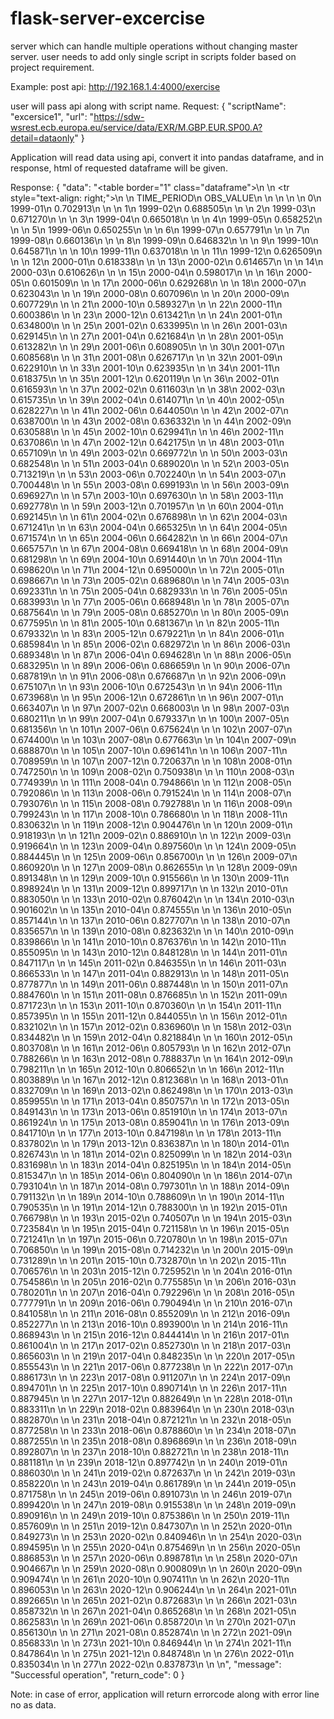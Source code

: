 # flask-server-excercise
server which can handle multiple operations without changing master server. user needs to add only single script in scripts folder based on project requirement.

Example:
post api: http://192.168.1.4:4000/exercise

user will pass api along with script name.
Request:
{
        "scriptName": "excersice1",
        "url": "https://sdw-wsrest.ecb.europa.eu/service/data/EXR/M.GBP.EUR.SP00.A?detail=dataonly"
    }

Application will read data using api, convert it into pandas dataframe, and in response, html of requested dataframe will be given.

Response:
{
    "data": "<table border=\"1\" class=\"dataframe\">\n  <thead>\n    <tr style=\"text-align: right;\">\n      <th></th>\n      <th>TIME_PERIOD</th>\n      <th>OBS_VALUE</th>\n    </tr>\n  </thead>\n  <tbody>\n    <tr>\n      <th>0</th>\n      <td>1999-01</td>\n      <td>0.702913</td>\n    </tr>\n    <tr>\n      <th>1</th>\n      <td>1999-02</td>\n      <td>0.688505</td>\n    </tr>\n    <tr>\n      <th>2</th>\n      <td>1999-03</td>\n      <td>0.671270</td>\n    </tr>\n    <tr>\n      <th>3</th>\n      <td>1999-04</td>\n      <td>0.665018</td>\n    </tr>\n    <tr>\n      <th>4</th>\n      <td>1999-05</td>\n      <td>0.658252</td>\n    </tr>\n    <tr>\n      <th>5</th>\n      <td>1999-06</td>\n      <td>0.650255</td>\n    </tr>\n    <tr>\n      <th>6</th>\n      <td>1999-07</td>\n      <td>0.657791</td>\n    </tr>\n    <tr>\n      <th>7</th>\n      <td>1999-08</td>\n      <td>0.660136</td>\n    </tr>\n    <tr>\n      <th>8</th>\n      <td>1999-09</td>\n      <td>0.646832</td>\n    </tr>\n    <tr>\n      <th>9</th>\n      <td>1999-10</td>\n      <td>0.645871</td>\n    </tr>\n    <tr>\n      <th>10</th>\n      <td>1999-11</td>\n      <td>0.637018</td>\n    </tr>\n    <tr>\n      <th>11</th>\n      <td>1999-12</td>\n      <td>0.626509</td>\n    </tr>\n    <tr>\n      <th>12</th>\n      <td>2000-01</td>\n      <td>0.618338</td>\n    </tr>\n    <tr>\n      <th>13</th>\n      <td>2000-02</td>\n      <td>0.614657</td>\n    </tr>\n    <tr>\n      <th>14</th>\n      <td>2000-03</td>\n      <td>0.610626</td>\n    </tr>\n    <tr>\n      <th>15</th>\n      <td>2000-04</td>\n      <td>0.598017</td>\n    </tr>\n    <tr>\n      <th>16</th>\n      <td>2000-05</td>\n      <td>0.601509</td>\n    </tr>\n    <tr>\n      <th>17</th>\n      <td>2000-06</td>\n      <td>0.629268</td>\n    </tr>\n    <tr>\n      <th>18</th>\n      <td>2000-07</td>\n      <td>0.623043</td>\n    </tr>\n    <tr>\n      <th>19</th>\n      <td>2000-08</td>\n      <td>0.607096</td>\n    </tr>\n    <tr>\n      <th>20</th>\n      <td>2000-09</td>\n      <td>0.607729</td>\n    </tr>\n    <tr>\n      <th>21</th>\n      <td>2000-10</td>\n      <td>0.589327</td>\n    </tr>\n    <tr>\n      <th>22</th>\n      <td>2000-11</td>\n      <td>0.600386</td>\n    </tr>\n    <tr>\n      <th>23</th>\n      <td>2000-12</td>\n      <td>0.613421</td>\n    </tr>\n    <tr>\n      <th>24</th>\n      <td>2001-01</td>\n      <td>0.634800</td>\n    </tr>\n    <tr>\n      <th>25</th>\n      <td>2001-02</td>\n      <td>0.633995</td>\n    </tr>\n    <tr>\n      <th>26</th>\n      <td>2001-03</td>\n      <td>0.629145</td>\n    </tr>\n    <tr>\n      <th>27</th>\n      <td>2001-04</td>\n      <td>0.621684</td>\n    </tr>\n    <tr>\n      <th>28</th>\n      <td>2001-05</td>\n      <td>0.613282</td>\n    </tr>\n    <tr>\n      <th>29</th>\n      <td>2001-06</td>\n      <td>0.608905</td>\n    </tr>\n    <tr>\n      <th>30</th>\n      <td>2001-07</td>\n      <td>0.608568</td>\n    </tr>\n    <tr>\n      <th>31</th>\n      <td>2001-08</td>\n      <td>0.626717</td>\n    </tr>\n    <tr>\n      <th>32</th>\n      <td>2001-09</td>\n      <td>0.622910</td>\n    </tr>\n    <tr>\n      <th>33</th>\n      <td>2001-10</td>\n      <td>0.623935</td>\n    </tr>\n    <tr>\n      <th>34</th>\n      <td>2001-11</td>\n      <td>0.618375</td>\n    </tr>\n    <tr>\n      <th>35</th>\n      <td>2001-12</td>\n      <td>0.620119</td>\n    </tr>\n    <tr>\n      <th>36</th>\n      <td>2002-01</td>\n      <td>0.616593</td>\n    </tr>\n    <tr>\n      <th>37</th>\n      <td>2002-02</td>\n      <td>0.611603</td>\n    </tr>\n    <tr>\n      <th>38</th>\n      <td>2002-03</td>\n      <td>0.615735</td>\n    </tr>\n    <tr>\n      <th>39</th>\n      <td>2002-04</td>\n      <td>0.614071</td>\n    </tr>\n    <tr>\n      <th>40</th>\n      <td>2002-05</td>\n      <td>0.628227</td>\n    </tr>\n    <tr>\n      <th>41</th>\n      <td>2002-06</td>\n      <td>0.644050</td>\n    </tr>\n    <tr>\n      <th>42</th>\n      <td>2002-07</td>\n      <td>0.638700</td>\n    </tr>\n    <tr>\n      <th>43</th>\n      <td>2002-08</td>\n      <td>0.636332</td>\n    </tr>\n    <tr>\n      <th>44</th>\n      <td>2002-09</td>\n      <td>0.630588</td>\n    </tr>\n    <tr>\n      <th>45</th>\n      <td>2002-10</td>\n      <td>0.629941</td>\n    </tr>\n    <tr>\n      <th>46</th>\n      <td>2002-11</td>\n      <td>0.637086</td>\n    </tr>\n    <tr>\n      <th>47</th>\n      <td>2002-12</td>\n      <td>0.642175</td>\n    </tr>\n    <tr>\n      <th>48</th>\n      <td>2003-01</td>\n      <td>0.657109</td>\n    </tr>\n    <tr>\n      <th>49</th>\n      <td>2003-02</td>\n      <td>0.669772</td>\n    </tr>\n    <tr>\n      <th>50</th>\n      <td>2003-03</td>\n      <td>0.682548</td>\n    </tr>\n    <tr>\n      <th>51</th>\n      <td>2003-04</td>\n      <td>0.689020</td>\n    </tr>\n    <tr>\n      <th>52</th>\n      <td>2003-05</td>\n      <td>0.713219</td>\n    </tr>\n    <tr>\n      <th>53</th>\n      <td>2003-06</td>\n      <td>0.702240</td>\n    </tr>\n    <tr>\n      <th>54</th>\n      <td>2003-07</td>\n      <td>0.700448</td>\n    </tr>\n    <tr>\n      <th>55</th>\n      <td>2003-08</td>\n      <td>0.699193</td>\n    </tr>\n    <tr>\n      <th>56</th>\n      <td>2003-09</td>\n      <td>0.696927</td>\n    </tr>\n    <tr>\n      <th>57</th>\n      <td>2003-10</td>\n      <td>0.697630</td>\n    </tr>\n    <tr>\n      <th>58</th>\n      <td>2003-11</td>\n      <td>0.692778</td>\n    </tr>\n    <tr>\n      <th>59</th>\n      <td>2003-12</td>\n      <td>0.701957</td>\n    </tr>\n    <tr>\n      <th>60</th>\n      <td>2004-01</td>\n      <td>0.692145</td>\n    </tr>\n    <tr>\n      <th>61</th>\n      <td>2004-02</td>\n      <td>0.676898</td>\n    </tr>\n    <tr>\n      <th>62</th>\n      <td>2004-03</td>\n      <td>0.671241</td>\n    </tr>\n    <tr>\n      <th>63</th>\n      <td>2004-04</td>\n      <td>0.665325</td>\n    </tr>\n    <tr>\n      <th>64</th>\n      <td>2004-05</td>\n      <td>0.671574</td>\n    </tr>\n    <tr>\n      <th>65</th>\n      <td>2004-06</td>\n      <td>0.664282</td>\n    </tr>\n    <tr>\n      <th>66</th>\n      <td>2004-07</td>\n      <td>0.665757</td>\n    </tr>\n    <tr>\n      <th>67</th>\n      <td>2004-08</td>\n      <td>0.669418</td>\n    </tr>\n    <tr>\n      <th>68</th>\n      <td>2004-09</td>\n      <td>0.681298</td>\n    </tr>\n    <tr>\n      <th>69</th>\n      <td>2004-10</td>\n      <td>0.691440</td>\n    </tr>\n    <tr>\n      <th>70</th>\n      <td>2004-11</td>\n      <td>0.698620</td>\n    </tr>\n    <tr>\n      <th>71</th>\n      <td>2004-12</td>\n      <td>0.695000</td>\n    </tr>\n    <tr>\n      <th>72</th>\n      <td>2005-01</td>\n      <td>0.698667</td>\n    </tr>\n    <tr>\n      <th>73</th>\n      <td>2005-02</td>\n      <td>0.689680</td>\n    </tr>\n    <tr>\n      <th>74</th>\n      <td>2005-03</td>\n      <td>0.692331</td>\n    </tr>\n    <tr>\n      <th>75</th>\n      <td>2005-04</td>\n      <td>0.682933</td>\n    </tr>\n    <tr>\n      <th>76</th>\n      <td>2005-05</td>\n      <td>0.683993</td>\n    </tr>\n    <tr>\n      <th>77</th>\n      <td>2005-06</td>\n      <td>0.668948</td>\n    </tr>\n    <tr>\n      <th>78</th>\n      <td>2005-07</td>\n      <td>0.687564</td>\n    </tr>\n    <tr>\n      <th>79</th>\n      <td>2005-08</td>\n      <td>0.685270</td>\n    </tr>\n    <tr>\n      <th>80</th>\n      <td>2005-09</td>\n      <td>0.677595</td>\n    </tr>\n    <tr>\n      <th>81</th>\n      <td>2005-10</td>\n      <td>0.681367</td>\n    </tr>\n    <tr>\n      <th>82</th>\n      <td>2005-11</td>\n      <td>0.679332</td>\n    </tr>\n    <tr>\n      <th>83</th>\n      <td>2005-12</td>\n      <td>0.679221</td>\n    </tr>\n    <tr>\n      <th>84</th>\n      <td>2006-01</td>\n      <td>0.685984</td>\n    </tr>\n    <tr>\n      <th>85</th>\n      <td>2006-02</td>\n      <td>0.682972</td>\n    </tr>\n    <tr>\n      <th>86</th>\n      <td>2006-03</td>\n      <td>0.689348</td>\n    </tr>\n    <tr>\n      <th>87</th>\n      <td>2006-04</td>\n      <td>0.694628</td>\n    </tr>\n    <tr>\n      <th>88</th>\n      <td>2006-05</td>\n      <td>0.683295</td>\n    </tr>\n    <tr>\n      <th>89</th>\n      <td>2006-06</td>\n      <td>0.686659</td>\n    </tr>\n    <tr>\n      <th>90</th>\n      <td>2006-07</td>\n      <td>0.687819</td>\n    </tr>\n    <tr>\n      <th>91</th>\n      <td>2006-08</td>\n      <td>0.676687</td>\n    </tr>\n    <tr>\n      <th>92</th>\n      <td>2006-09</td>\n      <td>0.675107</td>\n    </tr>\n    <tr>\n      <th>93</th>\n      <td>2006-10</td>\n      <td>0.672543</td>\n    </tr>\n    <tr>\n      <th>94</th>\n      <td>2006-11</td>\n      <td>0.673968</td>\n    </tr>\n    <tr>\n      <th>95</th>\n      <td>2006-12</td>\n      <td>0.672861</td>\n    </tr>\n    <tr>\n      <th>96</th>\n      <td>2007-01</td>\n      <td>0.663407</td>\n    </tr>\n    <tr>\n      <th>97</th>\n      <td>2007-02</td>\n      <td>0.668003</td>\n    </tr>\n    <tr>\n      <th>98</th>\n      <td>2007-03</td>\n      <td>0.680211</td>\n    </tr>\n    <tr>\n      <th>99</th>\n      <td>2007-04</td>\n      <td>0.679337</td>\n    </tr>\n    <tr>\n      <th>100</th>\n      <td>2007-05</td>\n      <td>0.681356</td>\n    </tr>\n    <tr>\n      <th>101</th>\n      <td>2007-06</td>\n      <td>0.675624</td>\n    </tr>\n    <tr>\n      <th>102</th>\n      <td>2007-07</td>\n      <td>0.674400</td>\n    </tr>\n    <tr>\n      <th>103</th>\n      <td>2007-08</td>\n      <td>0.677663</td>\n    </tr>\n    <tr>\n      <th>104</th>\n      <td>2007-09</td>\n      <td>0.688870</td>\n    </tr>\n    <tr>\n      <th>105</th>\n      <td>2007-10</td>\n      <td>0.696141</td>\n    </tr>\n    <tr>\n      <th>106</th>\n      <td>2007-11</td>\n      <td>0.708959</td>\n    </tr>\n    <tr>\n      <th>107</th>\n      <td>2007-12</td>\n      <td>0.720637</td>\n    </tr>\n    <tr>\n      <th>108</th>\n      <td>2008-01</td>\n      <td>0.747250</td>\n    </tr>\n    <tr>\n      <th>109</th>\n      <td>2008-02</td>\n      <td>0.750938</td>\n    </tr>\n    <tr>\n      <th>110</th>\n      <td>2008-03</td>\n      <td>0.774939</td>\n    </tr>\n    <tr>\n      <th>111</th>\n      <td>2008-04</td>\n      <td>0.794866</td>\n    </tr>\n    <tr>\n      <th>112</th>\n      <td>2008-05</td>\n      <td>0.792086</td>\n    </tr>\n    <tr>\n      <th>113</th>\n      <td>2008-06</td>\n      <td>0.791524</td>\n    </tr>\n    <tr>\n      <th>114</th>\n      <td>2008-07</td>\n      <td>0.793076</td>\n    </tr>\n    <tr>\n      <th>115</th>\n      <td>2008-08</td>\n      <td>0.792788</td>\n    </tr>\n    <tr>\n      <th>116</th>\n      <td>2008-09</td>\n      <td>0.799243</td>\n    </tr>\n    <tr>\n      <th>117</th>\n      <td>2008-10</td>\n      <td>0.786680</td>\n    </tr>\n    <tr>\n      <th>118</th>\n      <td>2008-11</td>\n      <td>0.830632</td>\n    </tr>\n    <tr>\n      <th>119</th>\n      <td>2008-12</td>\n      <td>0.904476</td>\n    </tr>\n    <tr>\n      <th>120</th>\n      <td>2009-01</td>\n      <td>0.918193</td>\n    </tr>\n    <tr>\n      <th>121</th>\n      <td>2009-02</td>\n      <td>0.886910</td>\n    </tr>\n    <tr>\n      <th>122</th>\n      <td>2009-03</td>\n      <td>0.919664</td>\n    </tr>\n    <tr>\n      <th>123</th>\n      <td>2009-04</td>\n      <td>0.897560</td>\n    </tr>\n    <tr>\n      <th>124</th>\n      <td>2009-05</td>\n      <td>0.884445</td>\n    </tr>\n    <tr>\n      <th>125</th>\n      <td>2009-06</td>\n      <td>0.856700</td>\n    </tr>\n    <tr>\n      <th>126</th>\n      <td>2009-07</td>\n      <td>0.860920</td>\n    </tr>\n    <tr>\n      <th>127</th>\n      <td>2009-08</td>\n      <td>0.862655</td>\n    </tr>\n    <tr>\n      <th>128</th>\n      <td>2009-09</td>\n      <td>0.891348</td>\n    </tr>\n    <tr>\n      <th>129</th>\n      <td>2009-10</td>\n      <td>0.915566</td>\n    </tr>\n    <tr>\n      <th>130</th>\n      <td>2009-11</td>\n      <td>0.898924</td>\n    </tr>\n    <tr>\n      <th>131</th>\n      <td>2009-12</td>\n      <td>0.899717</td>\n    </tr>\n    <tr>\n      <th>132</th>\n      <td>2010-01</td>\n      <td>0.883050</td>\n    </tr>\n    <tr>\n      <th>133</th>\n      <td>2010-02</td>\n      <td>0.876042</td>\n    </tr>\n    <tr>\n      <th>134</th>\n      <td>2010-03</td>\n      <td>0.901602</td>\n    </tr>\n    <tr>\n      <th>135</th>\n      <td>2010-04</td>\n      <td>0.874555</td>\n    </tr>\n    <tr>\n      <th>136</th>\n      <td>2010-05</td>\n      <td>0.857144</td>\n    </tr>\n    <tr>\n      <th>137</th>\n      <td>2010-06</td>\n      <td>0.827707</td>\n    </tr>\n    <tr>\n      <th>138</th>\n      <td>2010-07</td>\n      <td>0.835657</td>\n    </tr>\n    <tr>\n      <th>139</th>\n      <td>2010-08</td>\n      <td>0.823632</td>\n    </tr>\n    <tr>\n      <th>140</th>\n      <td>2010-09</td>\n      <td>0.839866</td>\n    </tr>\n    <tr>\n      <th>141</th>\n      <td>2010-10</td>\n      <td>0.876376</td>\n    </tr>\n    <tr>\n      <th>142</th>\n      <td>2010-11</td>\n      <td>0.855095</td>\n    </tr>\n    <tr>\n      <th>143</th>\n      <td>2010-12</td>\n      <td>0.848128</td>\n    </tr>\n    <tr>\n      <th>144</th>\n      <td>2011-01</td>\n      <td>0.847117</td>\n    </tr>\n    <tr>\n      <th>145</th>\n      <td>2011-02</td>\n      <td>0.846355</td>\n    </tr>\n    <tr>\n      <th>146</th>\n      <td>2011-03</td>\n      <td>0.866533</td>\n    </tr>\n    <tr>\n      <th>147</th>\n      <td>2011-04</td>\n      <td>0.882913</td>\n    </tr>\n    <tr>\n      <th>148</th>\n      <td>2011-05</td>\n      <td>0.877877</td>\n    </tr>\n    <tr>\n      <th>149</th>\n      <td>2011-06</td>\n      <td>0.887448</td>\n    </tr>\n    <tr>\n      <th>150</th>\n      <td>2011-07</td>\n      <td>0.884760</td>\n    </tr>\n    <tr>\n      <th>151</th>\n      <td>2011-08</td>\n      <td>0.876685</td>\n    </tr>\n    <tr>\n      <th>152</th>\n      <td>2011-09</td>\n      <td>0.871723</td>\n    </tr>\n    <tr>\n      <th>153</th>\n      <td>2011-10</td>\n      <td>0.870360</td>\n    </tr>\n    <tr>\n      <th>154</th>\n      <td>2011-11</td>\n      <td>0.857395</td>\n    </tr>\n    <tr>\n      <th>155</th>\n      <td>2011-12</td>\n      <td>0.844055</td>\n    </tr>\n    <tr>\n      <th>156</th>\n      <td>2012-01</td>\n      <td>0.832102</td>\n    </tr>\n    <tr>\n      <th>157</th>\n      <td>2012-02</td>\n      <td>0.836960</td>\n    </tr>\n    <tr>\n      <th>158</th>\n      <td>2012-03</td>\n      <td>0.834482</td>\n    </tr>\n    <tr>\n      <th>159</th>\n      <td>2012-04</td>\n      <td>0.821884</td>\n    </tr>\n    <tr>\n      <th>160</th>\n      <td>2012-05</td>\n      <td>0.803708</td>\n    </tr>\n    <tr>\n      <th>161</th>\n      <td>2012-06</td>\n      <td>0.805793</td>\n    </tr>\n    <tr>\n      <th>162</th>\n      <td>2012-07</td>\n      <td>0.788266</td>\n    </tr>\n    <tr>\n      <th>163</th>\n      <td>2012-08</td>\n      <td>0.788837</td>\n    </tr>\n    <tr>\n      <th>164</th>\n      <td>2012-09</td>\n      <td>0.798211</td>\n    </tr>\n    <tr>\n      <th>165</th>\n      <td>2012-10</td>\n      <td>0.806652</td>\n    </tr>\n    <tr>\n      <th>166</th>\n      <td>2012-11</td>\n      <td>0.803889</td>\n    </tr>\n    <tr>\n      <th>167</th>\n      <td>2012-12</td>\n      <td>0.812368</td>\n    </tr>\n    <tr>\n      <th>168</th>\n      <td>2013-01</td>\n      <td>0.832709</td>\n    </tr>\n    <tr>\n      <th>169</th>\n      <td>2013-02</td>\n      <td>0.862498</td>\n    </tr>\n    <tr>\n      <th>170</th>\n      <td>2013-03</td>\n      <td>0.859955</td>\n    </tr>\n    <tr>\n      <th>171</th>\n      <td>2013-04</td>\n      <td>0.850757</td>\n    </tr>\n    <tr>\n      <th>172</th>\n      <td>2013-05</td>\n      <td>0.849143</td>\n    </tr>\n    <tr>\n      <th>173</th>\n      <td>2013-06</td>\n      <td>0.851910</td>\n    </tr>\n    <tr>\n      <th>174</th>\n      <td>2013-07</td>\n      <td>0.861924</td>\n    </tr>\n    <tr>\n      <th>175</th>\n      <td>2013-08</td>\n      <td>0.859041</td>\n    </tr>\n    <tr>\n      <th>176</th>\n      <td>2013-09</td>\n      <td>0.841710</td>\n    </tr>\n    <tr>\n      <th>177</th>\n      <td>2013-10</td>\n      <td>0.847198</td>\n    </tr>\n    <tr>\n      <th>178</th>\n      <td>2013-11</td>\n      <td>0.837802</td>\n    </tr>\n    <tr>\n      <th>179</th>\n      <td>2013-12</td>\n      <td>0.836387</td>\n    </tr>\n    <tr>\n      <th>180</th>\n      <td>2014-01</td>\n      <td>0.826743</td>\n    </tr>\n    <tr>\n      <th>181</th>\n      <td>2014-02</td>\n      <td>0.825099</td>\n    </tr>\n    <tr>\n      <th>182</th>\n      <td>2014-03</td>\n      <td>0.831698</td>\n    </tr>\n    <tr>\n      <th>183</th>\n      <td>2014-04</td>\n      <td>0.825195</td>\n    </tr>\n    <tr>\n      <th>184</th>\n      <td>2014-05</td>\n      <td>0.815347</td>\n    </tr>\n    <tr>\n      <th>185</th>\n      <td>2014-06</td>\n      <td>0.804090</td>\n    </tr>\n    <tr>\n      <th>186</th>\n      <td>2014-07</td>\n      <td>0.793104</td>\n    </tr>\n    <tr>\n      <th>187</th>\n      <td>2014-08</td>\n      <td>0.797301</td>\n    </tr>\n    <tr>\n      <th>188</th>\n      <td>2014-09</td>\n      <td>0.791132</td>\n    </tr>\n    <tr>\n      <th>189</th>\n      <td>2014-10</td>\n      <td>0.788609</td>\n    </tr>\n    <tr>\n      <th>190</th>\n      <td>2014-11</td>\n      <td>0.790535</td>\n    </tr>\n    <tr>\n      <th>191</th>\n      <td>2014-12</td>\n      <td>0.788300</td>\n    </tr>\n    <tr>\n      <th>192</th>\n      <td>2015-01</td>\n      <td>0.766798</td>\n    </tr>\n    <tr>\n      <th>193</th>\n      <td>2015-02</td>\n      <td>0.740507</td>\n    </tr>\n    <tr>\n      <th>194</th>\n      <td>2015-03</td>\n      <td>0.723584</td>\n    </tr>\n    <tr>\n      <th>195</th>\n      <td>2015-04</td>\n      <td>0.721158</td>\n    </tr>\n    <tr>\n      <th>196</th>\n      <td>2015-05</td>\n      <td>0.721241</td>\n    </tr>\n    <tr>\n      <th>197</th>\n      <td>2015-06</td>\n      <td>0.720780</td>\n    </tr>\n    <tr>\n      <th>198</th>\n      <td>2015-07</td>\n      <td>0.706850</td>\n    </tr>\n    <tr>\n      <th>199</th>\n      <td>2015-08</td>\n      <td>0.714232</td>\n    </tr>\n    <tr>\n      <th>200</th>\n      <td>2015-09</td>\n      <td>0.731289</td>\n    </tr>\n    <tr>\n      <th>201</th>\n      <td>2015-10</td>\n      <td>0.732870</td>\n    </tr>\n    <tr>\n      <th>202</th>\n      <td>2015-11</td>\n      <td>0.706576</td>\n    </tr>\n    <tr>\n      <th>203</th>\n      <td>2015-12</td>\n      <td>0.725952</td>\n    </tr>\n    <tr>\n      <th>204</th>\n      <td>2016-01</td>\n      <td>0.754586</td>\n    </tr>\n    <tr>\n      <th>205</th>\n      <td>2016-02</td>\n      <td>0.775585</td>\n    </tr>\n    <tr>\n      <th>206</th>\n      <td>2016-03</td>\n      <td>0.780201</td>\n    </tr>\n    <tr>\n      <th>207</th>\n      <td>2016-04</td>\n      <td>0.792296</td>\n    </tr>\n    <tr>\n      <th>208</th>\n      <td>2016-05</td>\n      <td>0.777791</td>\n    </tr>\n    <tr>\n      <th>209</th>\n      <td>2016-06</td>\n      <td>0.790494</td>\n    </tr>\n    <tr>\n      <th>210</th>\n      <td>2016-07</td>\n      <td>0.841058</td>\n    </tr>\n    <tr>\n      <th>211</th>\n      <td>2016-08</td>\n      <td>0.855209</td>\n    </tr>\n    <tr>\n      <th>212</th>\n      <td>2016-09</td>\n      <td>0.852277</td>\n    </tr>\n    <tr>\n      <th>213</th>\n      <td>2016-10</td>\n      <td>0.893900</td>\n    </tr>\n    <tr>\n      <th>214</th>\n      <td>2016-11</td>\n      <td>0.868943</td>\n    </tr>\n    <tr>\n      <th>215</th>\n      <td>2016-12</td>\n      <td>0.844414</td>\n    </tr>\n    <tr>\n      <th>216</th>\n      <td>2017-01</td>\n      <td>0.861004</td>\n    </tr>\n    <tr>\n      <th>217</th>\n      <td>2017-02</td>\n      <td>0.852730</td>\n    </tr>\n    <tr>\n      <th>218</th>\n      <td>2017-03</td>\n      <td>0.865603</td>\n    </tr>\n    <tr>\n      <th>219</th>\n      <td>2017-04</td>\n      <td>0.848235</td>\n    </tr>\n    <tr>\n      <th>220</th>\n      <td>2017-05</td>\n      <td>0.855543</td>\n    </tr>\n    <tr>\n      <th>221</th>\n      <td>2017-06</td>\n      <td>0.877238</td>\n    </tr>\n    <tr>\n      <th>222</th>\n      <td>2017-07</td>\n      <td>0.886173</td>\n    </tr>\n    <tr>\n      <th>223</th>\n      <td>2017-08</td>\n      <td>0.911207</td>\n    </tr>\n    <tr>\n      <th>224</th>\n      <td>2017-09</td>\n      <td>0.894701</td>\n    </tr>\n    <tr>\n      <th>225</th>\n      <td>2017-10</td>\n      <td>0.890714</td>\n    </tr>\n    <tr>\n      <th>226</th>\n      <td>2017-11</td>\n      <td>0.887945</td>\n    </tr>\n    <tr>\n      <th>227</th>\n      <td>2017-12</td>\n      <td>0.882649</td>\n    </tr>\n    <tr>\n      <th>228</th>\n      <td>2018-01</td>\n      <td>0.883311</td>\n    </tr>\n    <tr>\n      <th>229</th>\n      <td>2018-02</td>\n      <td>0.883964</td>\n    </tr>\n    <tr>\n      <th>230</th>\n      <td>2018-03</td>\n      <td>0.882870</td>\n    </tr>\n    <tr>\n      <th>231</th>\n      <td>2018-04</td>\n      <td>0.872121</td>\n    </tr>\n    <tr>\n      <th>232</th>\n      <td>2018-05</td>\n      <td>0.877258</td>\n    </tr>\n    <tr>\n      <th>233</th>\n      <td>2018-06</td>\n      <td>0.878860</td>\n    </tr>\n    <tr>\n      <th>234</th>\n      <td>2018-07</td>\n      <td>0.887255</td>\n    </tr>\n    <tr>\n      <th>235</th>\n      <td>2018-08</td>\n      <td>0.896869</td>\n    </tr>\n    <tr>\n      <th>236</th>\n      <td>2018-09</td>\n      <td>0.892807</td>\n    </tr>\n    <tr>\n      <th>237</th>\n      <td>2018-10</td>\n      <td>0.882721</td>\n    </tr>\n    <tr>\n      <th>238</th>\n      <td>2018-11</td>\n      <td>0.881181</td>\n    </tr>\n    <tr>\n      <th>239</th>\n      <td>2018-12</td>\n      <td>0.897742</td>\n    </tr>\n    <tr>\n      <th>240</th>\n      <td>2019-01</td>\n      <td>0.886030</td>\n    </tr>\n    <tr>\n      <th>241</th>\n      <td>2019-02</td>\n      <td>0.872637</td>\n    </tr>\n    <tr>\n      <th>242</th>\n      <td>2019-03</td>\n      <td>0.858220</td>\n    </tr>\n    <tr>\n      <th>243</th>\n      <td>2019-04</td>\n      <td>0.861789</td>\n    </tr>\n    <tr>\n      <th>244</th>\n      <td>2019-05</td>\n      <td>0.871758</td>\n    </tr>\n    <tr>\n      <th>245</th>\n      <td>2019-06</td>\n      <td>0.891073</td>\n    </tr>\n    <tr>\n      <th>246</th>\n      <td>2019-07</td>\n      <td>0.899420</td>\n    </tr>\n    <tr>\n      <th>247</th>\n      <td>2019-08</td>\n      <td>0.915538</td>\n    </tr>\n    <tr>\n      <th>248</th>\n      <td>2019-09</td>\n      <td>0.890916</td>\n    </tr>\n    <tr>\n      <th>249</th>\n      <td>2019-10</td>\n      <td>0.875386</td>\n    </tr>\n    <tr>\n      <th>250</th>\n      <td>2019-11</td>\n      <td>0.857609</td>\n    </tr>\n    <tr>\n      <th>251</th>\n      <td>2019-12</td>\n      <td>0.847307</td>\n    </tr>\n    <tr>\n      <th>252</th>\n      <td>2020-01</td>\n      <td>0.849273</td>\n    </tr>\n    <tr>\n      <th>253</th>\n      <td>2020-02</td>\n      <td>0.840946</td>\n    </tr>\n    <tr>\n      <th>254</th>\n      <td>2020-03</td>\n      <td>0.894595</td>\n    </tr>\n    <tr>\n      <th>255</th>\n      <td>2020-04</td>\n      <td>0.875469</td>\n    </tr>\n    <tr>\n      <th>256</th>\n      <td>2020-05</td>\n      <td>0.886853</td>\n    </tr>\n    <tr>\n      <th>257</th>\n      <td>2020-06</td>\n      <td>0.898781</td>\n    </tr>\n    <tr>\n      <th>258</th>\n      <td>2020-07</td>\n      <td>0.904667</td>\n    </tr>\n    <tr>\n      <th>259</th>\n      <td>2020-08</td>\n      <td>0.900809</td>\n    </tr>\n    <tr>\n      <th>260</th>\n      <td>2020-09</td>\n      <td>0.909474</td>\n    </tr>\n    <tr>\n      <th>261</th>\n      <td>2020-10</td>\n      <td>0.907411</td>\n    </tr>\n    <tr>\n      <th>262</th>\n      <td>2020-11</td>\n      <td>0.896053</td>\n    </tr>\n    <tr>\n      <th>263</th>\n      <td>2020-12</td>\n      <td>0.906244</td>\n    </tr>\n    <tr>\n      <th>264</th>\n      <td>2021-01</td>\n      <td>0.892665</td>\n    </tr>\n    <tr>\n      <th>265</th>\n      <td>2021-02</td>\n      <td>0.872683</td>\n    </tr>\n    <tr>\n      <th>266</th>\n      <td>2021-03</td>\n      <td>0.858732</td>\n    </tr>\n    <tr>\n      <th>267</th>\n      <td>2021-04</td>\n      <td>0.865268</td>\n    </tr>\n    <tr>\n      <th>268</th>\n      <td>2021-05</td>\n      <td>0.862583</td>\n    </tr>\n    <tr>\n      <th>269</th>\n      <td>2021-06</td>\n      <td>0.858720</td>\n    </tr>\n    <tr>\n      <th>270</th>\n      <td>2021-07</td>\n      <td>0.856130</td>\n    </tr>\n    <tr>\n      <th>271</th>\n      <td>2021-08</td>\n      <td>0.852874</td>\n    </tr>\n    <tr>\n      <th>272</th>\n      <td>2021-09</td>\n      <td>0.856833</td>\n    </tr>\n    <tr>\n      <th>273</th>\n      <td>2021-10</td>\n      <td>0.846944</td>\n    </tr>\n    <tr>\n      <th>274</th>\n      <td>2021-11</td>\n      <td>0.847864</td>\n    </tr>\n    <tr>\n      <th>275</th>\n      <td>2021-12</td>\n      <td>0.848748</td>\n    </tr>\n    <tr>\n      <th>276</th>\n      <td>2022-01</td>\n      <td>0.835034</td>\n    </tr>\n    <tr>\n      <th>277</th>\n      <td>2022-02</td>\n      <td>0.837873</td>\n    </tr>\n  </tbody>\n</table>",
    "message": "Successful operation",
    "return_code": 0
}

Note: in case of error, application will return errorcode along with error line no as data.
